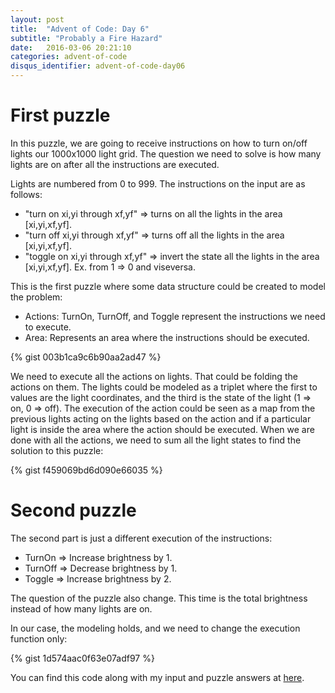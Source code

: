 ```yaml
---
layout: post
title:  "Advent of Code: Day 6"
subtitle: "Probably a Fire Hazard"
date:   2016-03-06 20:21:10
categories: advent-of-code
disqus_identifier: advent-of-code-day06
---
```

# First puzzle 
In this puzzle, we are going to receive instructions on how to turn on/off lights our 1000x1000 light grid. The question we need to solve is how many lights are on after all the instructions are executed.

Lights are numbered from 0 to 999. The instructions on the input are as follows:

- "turn on xi,yi through xf,yf" => turns on all the lights in the area [xi,yi,xf,yf].
- "turn off xi,yi through xf,yf" => turns off all the lights in the area [xi,yi,xf,yf].
- "toggle on xi,yi through xf,yf" => invert the state all the lights in the area [xi,yi,xf,yf]. Ex. from 1 => 0 and viseversa.

This is the first puzzle where some data structure could be created to model the problem:

- Actions: TurnOn, TurnOff, and Toggle represent the instructions we need to execute.
- Area: Represents an area where the instructions should be executed.

{% gist 003b1ca9c6b90aa2ad47 %}

We need to execute all the actions on lights. That could be folding the actions on them. The lights could be modeled as a triplet where the first to values are the light coordinates, and the third is the state of the light (1 => on, 0 => off). The execution of the action could be seen as a map from the previous lights acting on the lights based on the action and if a particular light is inside the area where the action should be executed. When we are done with all the actions, we need to sum all the light states to find the solution to this puzzle:

{% gist f459069bd6d090e66035 %}

# Second puzzle

The second part is just a different execution of the instructions:

- TurnOn => Increase brightness by 1.
- TurnOff => Decrease brightness by 1.
- Toggle => Increase brightness by 2.

The question of the puzzle also change. This time is the total brightness instead of how many lights are on.

In our case, the modeling holds, and we need to change the execution function only:

{% gist 1d574aac0f63e07adf97 %}

You can find this code along with my input and puzzle answers at [here](https://github.com/darienmt/advent-of-code/blob/master/scala/src/main/scala/Day06.sc).